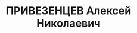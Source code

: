 ---
title: ПРИВЕЗЕНЦЕВ Алексей Николаевич
description: 'Род. в 1904, Владимирская обл., Суздальский р-н, д. Подберезье. Проживал:
  г. Владимир. Торговый работник

  Арестован 22.07.1937. Приговор: 15 лет тюремного заключения.'
---